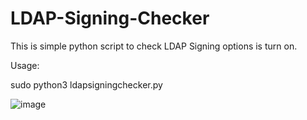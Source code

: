 # LDAP-Signing-Checker
This is simple python script to check LDAP Signing options is turn on.

Usage: 

sudo python3 ldapsigningchecker.py

![image](https://github.com/davcwikla/LDAP-Signing-Checker/assets/94928782/ba71e250-c5e3-4b29-aa4e-5a1ca5cd9658)

